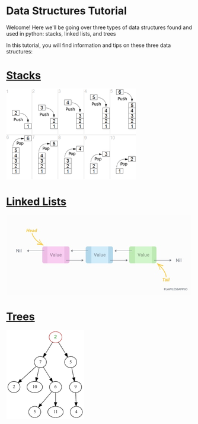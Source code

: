 # Data Structures Tutorial
Welcome! Here we'll be going over three types of data structures found and used in python: stacks, linked lists, and trees

In this tutorial, you will find information and tips on these three data structures:
# [Stacks](stacks.md)
![Stacks image](images/welcome_page_stacks_image.png)

# [Linked Lists](linked_lists.md)
![Linked Lists Image](images/welcome_page_linked_list_image.jpg)

# [Trees](trees.md)
![Trees image](images/welcome_page_trees_image.png)
